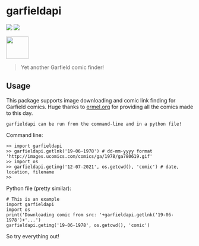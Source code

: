 # garfieldapi

[![](https://shields.io/badge/pypi-0.1-blue?style=flat&logo=pypi)](https://pypi.org/project/listevery)
[![](https://shields.io/badge/made%20with-python-lightgray?style=flat&logo=python)](https://python.org/downloads)

<img src="https://images-wixmp-ed30a86b8c4ca887773594c2.wixmp.com/f/1ffb340c-45b5-4137-8b12-98f2fe9645c6/de2cmeb-139ed35f-14f2-486c-9b22-187c2b5e4db7.png/v1/fill/w_800,h_1247,strp/garfield__png__by_autism79_de2cmeb-fullview.png?token=eyJ0eXAiOiJKV1QiLCJhbGciOiJIUzI1NiJ9.eyJzdWIiOiJ1cm46YXBwOjdlMGQxODg5ODIyNjQzNzNhNWYwZDQxNWVhMGQyNmUwIiwiaXNzIjoidXJuOmFwcDo3ZTBkMTg4OTgyMjY0MzczYTVmMGQ0MTVlYTBkMjZlMCIsIm9iaiI6W1t7ImhlaWdodCI6Ijw9MTI0NyIsInBhdGgiOiJcL2ZcLzFmZmIzNDBjLTQ1YjUtNDEzNy04YjEyLTk4ZjJmZTk2NDVjNlwvZGUyY21lYi0xMzllZDM1Zi0xNGYyLTQ4NmMtOWIyMi0xODdjMmI1ZTRkYjcucG5nIiwid2lkdGgiOiI8PTgwMCJ9XV0sImF1ZCI6WyJ1cm46c2VydmljZTppbWFnZS5vcGVyYXRpb25zIl19.bcj0y84uy6AY1LED4YismeX84w9xV2ORZzSKrNROFxw" height=60>

> Yet another Garfield comic finder!

## Usage
This package supports image downloading and comic link finding for Garfield comics. Huge thanks to [ermel.org](https://ermel.org/garfield.php) for providing all the comics made to this day. 

`garfieldapi can be run from the command-line and in a python file!`

Command line:
```
>> import garfieldapi
>> garfieldapi.getlnk('19-06-1978') # dd-mm-yyyy format
'http://images.ucomics.com/comics/ga/1978/ga780619.gif'
>> import os
>> garfieldapi.getimg('12-07-2021', os.getcwd(), 'comic') # date, location, filename
>>
```

Python file (pretty similar):
```
# This is an example
import garfieldapi
import os
print('Downloading comic from src: '+garfieldapi.getlnk('19-06-1978')+'...')
garfieldapi.getimg('19-06-1978', os.getcwd(), 'comic')
```

So try everything out!
